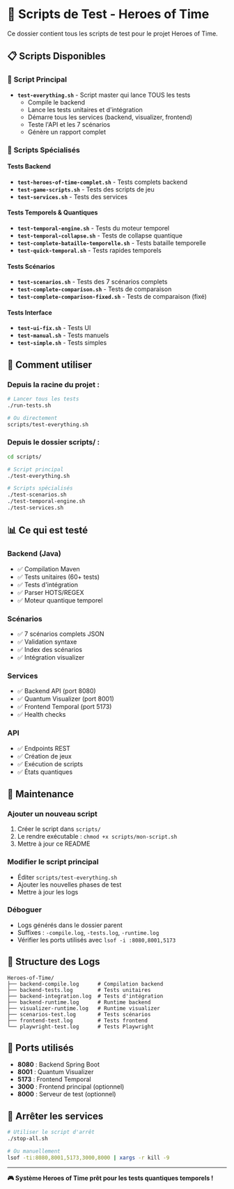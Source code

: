 # 🧪 Scripts de Test - Heroes of Time

Ce dossier contient tous les scripts de test pour le projet Heroes of Time.

## 📋 **Scripts Disponibles**

### 🎯 **Script Principal**
- **`test-everything.sh`** - Script master qui lance TOUS les tests
  - Compile le backend
  - Lance les tests unitaires et d'intégration
  - Démarre tous les services (backend, visualizer, frontend)
  - Teste l'API et les 7 scénarios
  - Génère un rapport complet

### 🔧 **Scripts Spécialisés**

#### **Tests Backend**
- **`test-heroes-of-time-complet.sh`** - Tests complets backend
- **`test-game-scripts.sh`** - Tests des scripts de jeu
- **`test-services.sh`** - Tests des services

#### **Tests Temporels & Quantiques**
- **`test-temporal-engine.sh`** - Tests du moteur temporel
- **`test-temporal-collapse.sh`** - Tests de collapse quantique
- **`test-complete-bataille-temporelle.sh`** - Tests bataille temporelle
- **`test-quick-temporal.sh`** - Tests rapides temporels

#### **Tests Scénarios**
- **`test-scenarios.sh`** - Tests des 7 scénarios complets
- **`test-complete-comparison.sh`** - Tests de comparaison
- **`test-complete-comparison-fixed.sh`** - Tests de comparaison (fixé)

#### **Tests Interface**
- **`test-ui-fix.sh`** - Tests UI
- **`test-manual.sh`** - Tests manuels
- **`test-simple.sh`** - Tests simples

## 🚀 **Comment utiliser**

### **Depuis la racine du projet :**
```bash
# Lancer tous les tests
./run-tests.sh

# Ou directement
scripts/test-everything.sh
```

### **Depuis le dossier scripts/ :**
```bash
cd scripts/

# Script principal
./test-everything.sh

# Scripts spécialisés
./test-scenarios.sh
./test-temporal-engine.sh
./test-services.sh
```

## 📊 **Ce qui est testé**

### **Backend (Java)**
- ✅ Compilation Maven
- ✅ Tests unitaires (60+ tests)
- ✅ Tests d'intégration
- ✅ Parser HOTS/REGEX
- ✅ Moteur quantique temporel

### **Scénarios**
- ✅ 7 scénarios complets JSON
- ✅ Validation syntaxe
- ✅ Index des scénarios
- ✅ Intégration visualizer

### **Services**
- ✅ Backend API (port 8080)
- ✅ Quantum Visualizer (port 8001)
- ✅ Frontend Temporal (port 5173)
- ✅ Health checks

### **API**
- ✅ Endpoints REST
- ✅ Création de jeux
- ✅ Exécution de scripts
- ✅ États quantiques

## 🔧 **Maintenance**

### **Ajouter un nouveau script**
1. Créer le script dans `scripts/`
2. Le rendre exécutable : `chmod +x scripts/mon-script.sh`
3. Mettre à jour ce README

### **Modifier le script principal**
- Éditer `scripts/test-everything.sh`
- Ajouter les nouvelles phases de test
- Mettre à jour les logs

### **Déboguer**
- Logs générés dans le dossier parent
- Suffixes : `-compile.log`, `-tests.log`, `-runtime.log`
- Vérifier les ports utilisés avec `lsof -i :8080,8001,5173`

## 📁 **Structure des Logs**

```
Heroes-of-Time/
├── backend-compile.log      # Compilation backend
├── backend-tests.log        # Tests unitaires
├── backend-integration.log  # Tests d'intégration
├── backend-runtime.log      # Runtime backend
├── visualizer-runtime.log   # Runtime visualizer
├── scenarios-test.log       # Tests scénarios
├── frontend-test.log        # Tests frontend
└── playwright-test.log      # Tests Playwright
```

## 🎯 **Ports utilisés**

- **8080** : Backend Spring Boot
- **8001** : Quantum Visualizer
- **5173** : Frontend Temporal
- **3000** : Frontend principal (optionnel)
- **8000** : Serveur de test (optionnel)

## 🛑 **Arrêter les services**

```bash
# Utiliser le script d'arrêt
./stop-all.sh

# Ou manuellement
lsof -ti:8080,8001,5173,3000,8000 | xargs -r kill -9
```

---

**🎮 Système Heroes of Time prêt pour les tests quantiques temporels !** 